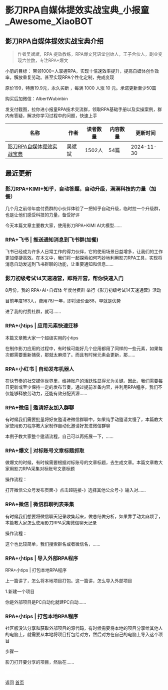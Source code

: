 # 影刀RPA自媒体提效实战宝典_小报童_Awesome_XiaoBOT

## 影刀RPA自媒体提效实战宝典介绍
> 作者吴斌斌，RPA 提效教练，RPA爆文咒语堂创始人，王子合伙人，副业变现六位数，专注RPA+爆文    
    
小册的目标： 带领1000+人掌握RPA，实现十倍速效率提升，提高自媒体创作效率，解放重复劳动。甚至实现RPA个性化定制，完成变现    
    
原价199，特惠19.9元，永久买断 ，每满 1000 人涨 10 元。承诺更新至少50篇    
    
购买后加微信：AlbertWubinbin    
    
发支付截图，拉你进小报童RPA技术交流群，领取RPA基础手册以及实操案例，群内有答疑，解决你学习过程中的问题，快速上手  
  


|名称|作者|读者数量|内容数量|更新时间|
|---|---|---|---|---|
|[影刀RPA自媒体提效实战宝典](https://xiaobot.net/p/rpa?refer=0b133df9-27dc-423b-8101-639049001c13)|吴斌斌|1502人|54篇|2024-11-30|

## 最近更新
### 影刀RPA+KIMI+知乎，自动答题，自动升级，满满科技的力量（加餐）

几个月之前带年度付费群的小伙伴体验了一把知乎自动升级，临时拉一个升级群，也是让他们感受科技的力量，备受好评

今天本篇文章主要教大家，使用影刀RPA+KIMI AI大模型......

### RPA+飞书 | 推送通知消息到飞书群(加餐)

飞书已经成为许多人日常工作的得力伙伴，它的使用场景日益增多，让我们的工作更加便捷高效。在本文中，我们将一起探索如何巧妙地利用影刀RPA工具，实现将消息自动发送到飞书群聊的功能，让重要通知和信息......

### 影刀初级考试14天速通营，即将开营，帮你快速入门

8月份，我的 RPA+AI+自媒体 年度付费群 举行《影刀初级考试14天速通营》活动

目前年度163人，费用78/一年，即将涨价至88，早就是优势

进了我的付费社群，就可......

### RPA+小tips | 应用元素快速迁移

本篇文章教大家一个超级实用的小tips

在制作影刀应用的过程中，有时候可能好几个应用都用了同样的一些元素，如果每次都需要重新捕获，那就太麻烦了。而且有时候元素会更新，那......

### RPA+小红书 | 自动发布机器人

在快节奏的社交媒体世界里，维持账户的活跃性显得尤为关键。因此，我们需要每日更新或至少保持一定的发布节奏。通过提前准备内容，并利用RPA程序，我们不仅能够释放劳动力，还能有效分配资源......

### RPA+微信 | 邀请好友加入群聊

有时候我们需要批量将好友邀请进微信群聊中，如果纯手动邀请太慢了，本篇教大家使用影刀程序教大家制作自动化邀请好友进微信群聊

本例子教大家整个邀请流程，自己可以再拓展一下，......

### RPA+爆文 | 对标账号文章标题抓取

做爆文的时候，有时候需要根据对标账号的文章标题，去生成文章。本篇文章教大家用影刀RPA采集对标账号文章标题

操作流程：

打开微信公众号发布页面-》点击超链接-》选择其他公众号-》输入对......

### RPA+微信 | 微信群聊列表采集

有时候我们想要将微信聊天记录收集起来，做总结做分析，如果靠手动太麻烦了，本篇教大家怎么使用影刀RPA采集微信聊天记录

操作流程：

这个也比较简单，我们搜索群名或者微信名，......

### RPA+小tips | 导入外部RPA程序

RPA+小tips | 打包本地RPA程序

上一篇讲了，怎么将本地项目打包。这一篇讲，怎么导入外部项目

1.新建一个项目

你是外部项目是PC自动化就建PC自动......

### RPA+小tips | 打包本地RPA程序

社区版没法分享和获取外部项目的源代码，有时候需要将本地的项目分享给其他人的电脑上，就需要从本地将项目打包给对方，然后对方在自己的电脑上导入这个项目

步骤一

影刀打开要分享的项目，然后在......


<a href="https://github.com/Reno9527/awesome-xiaobot" style="color: white; text-decoration: none;">awesome-xiaobot</a>

返回 [首页](../README.md)
